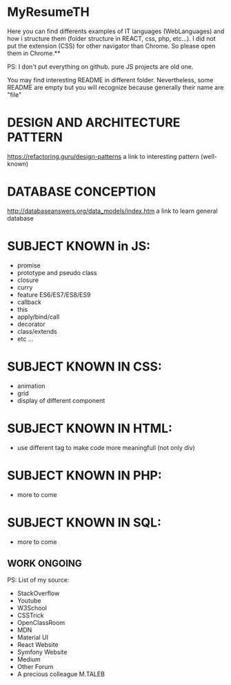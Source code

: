 # MyResumeTH
Here you can find differents examples of IT languages (WebLanguages) and how i structure them (folder structure in REACT, css, php, etc...). I did not put the extension (CSS) for other navigator than Chrome. So please open them in Chrome.**

PS: 
I don't put everything on github.
pure JS projects are old one.

You may find interesting README in different folder. Nevertheless, some README are empty but you will recognize because generally their name are "file" 

# DESIGN AND ARCHITECTURE PATTERN
https://refactoring.guru/design-patterns
a link to interesting pattern (well-known)

# DATABASE CONCEPTION
http://databaseanswers.org/data_models/index.htm
a link to learn general database

# SUBJECT KNOWN in JS:
- promise
- prototype and pseudo class
- closure
- curry
- feature ES6/ES7/ES8/ES9
- callback
- this
- apply/bind/call
- decorator
- class/extends
- etc ...

# SUBJECT KNOWN IN CSS:
- animation
- grid
- display of different component

# SUBJECT KNOWN IN HTML:
- use different tag to make code more meaningfull (not only div)

# SUBJECT KNOWN IN PHP:
- more to come

# SUBJECT KNOWN IN SQL:
- more to come


## **WORK ONGOING**

PS:
List of my source:
- StackOverflow
- Youtube
- W3School
- CSSTrick
- OpenClassRoom
- MDN
- Material UI
- React Website
- Symfony Website
- Medium
- Other Forum
- A precious colleague M.TALEB


